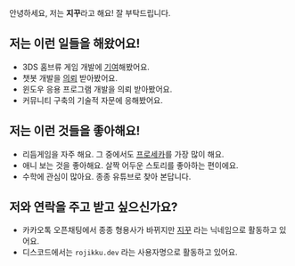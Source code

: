 안녕하세요, 저는 **지꾸**라고 해요! 잘 부탁드립니다.

## 저는 이런 일들을 해왔어요!
- 3DS 홈브류 게임 개발에 [기여](https://github.com/LukeZGD/DDLC-LOVE/pull/107/files)해봤어요.
- 챗봇 개발을 [의뢰](https://gist.github.com/rojikku-dev/43187eb97b4a6c27c2ffd932d9f6605c) 받아봤어요.
- 윈도우 응용 프로그램 개발을 의뢰 받아봤어요.
- 커뮤니티 구축의 기술적 자문에 응해봤어요.

## 저는 이런 것들을 좋아해요!
- 리듬게임을 자주 해요. 그 중에서도 [프로세카](https://pjsekai.sega.jp/)를 가장 많이 해요.
- 애니 보는 것을 좋아해요. 살짝 어두운 스토리를 좋아하는 편이에요.
- 수학에 관심이 많아요. 종종 유튜브로 찾아 본답니다.

## 저와 연락을 주고 받고 싶으신가요?
- 카카오톡 오픈채팅에서 종종 형용사가 바뀌지만 [지꾸](https://open.kakao.com/me/rojikku) 라는 닉네임으로 활동하고 있어요.
- 디스코드에서는 `rojikku.dev` 라는 사용자명으로 활동하고 있어요.
